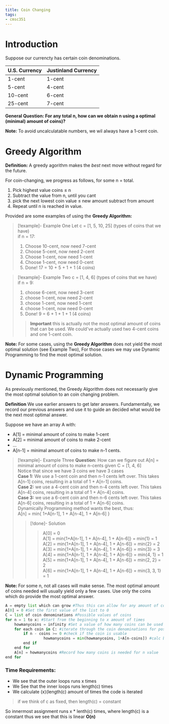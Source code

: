 ```yaml
---
title: Coin Changing
tags:
- cmsc351
---
```


# Introduction

Suppose our currencty has certain coin denominations.

| U.S. Currency | Justinland Currency |
| ---- | ---- |
| 1-cent | 1-cent |
| 5-cent | 4-cent |
| 10-cent | 6-cent |
| 25-cent | 7-cent |

**General Question: For any total n, how can we obtain n using a optimal (minimal) amount of coins)?**

**Note:** To avoid uncalculatable numbers, we wil always have a 1-cent coin.

# Greedy Algorithm

**Definition:** A greedy agorithm makes the *best* next move without regard for the future.

For coin-changing, we progress as follows, for some n = total.
1. Pick highest value coins $\le$ n
2. Subtract the value from n, until you cant
3. pick the next lowest coin value $\le$ new amount subtract from amount
4. Repeat until n is reached in value.

Provided are some examples of using the **Greedy Algorithm:**
>[!example]- Example One
>Let c = [1, 5, 10, 25] (types of coins that we have)  
>if n = 17:
>1. Choose 10-cent, now need 7-cent
>2. Choose 5-cent, now need 2-cent
>3. Choose 1-cent, now need 1-cent
>4. Choose 1-cent, now need 0-cent
>5. Done! 17 = 10 + 5 + 1 + 1 (4 coins)

>[!example]- Example Two
>c = [1, 4, 6] (types of coins that we have)  
>if n = 9:
>1. choose 6-cent, now need 3-cent
>2. choose 1-cent, now need 2-cent
>3. choose 1-cent, now need 1-cent
>4. choose 1-cent, now need 0-cent
>5. Done! 9 = 6 + 1 + 1 + 1 (4 coins)  
>>**Important** this is actually not the most optimal amount of coins that can be used. We could've actually used two 4-cent coins and one 1-cent coin.

**Note:** For some cases, using the **Greedy Algorithm** does not yield the most optimal solution (see Example Two), For those cases we may use Dynamic Programming to find the most optimal solution.

# Dynamic Programming

As previously mentioned, the Greedy Algorithm does not necessarily give the most optimal solution to an coin changing problem.

**Definition** We use earlier answers to get later answers. Fundamentally, we record our previous answers and use it to guide an decided what would be the next most optimal answer.

Suppose we have an array A with:
* A[1] = minimal amount of coins to make 1-cent
* A[2] = minimal amount of coins to make 2-cent
* ...
* A[n-1] = minimal amount of coins to make n-1 cents.

>[!example]- Example Three
> **Question:** How can we figure out A[n] = minimal amount of coins to make n-cents given C = [1, 4, 6]  
>Notice that since we have 3 coins we have 3 cases  
>**Case 1:** We use a 1-cent coin and then n-1 cents left over. This takes A[n-1] coins, resulting in a total of 1 + A[n-1] coins.  
>**Case 2:** we use a 4-cent coin and then n-4 cents left over. This takes A[n-4] coins, resulting in  a total of 1 + A[n-4] coins.  
>**Case 3:** we use a 6-cent coin and then n-6 cents left over. This takes A[n-6] coins, resulting in a total of 1 + A[n-6] coins.  
>Dynamically Programming method wants the best, thus:  
>A[n] = min{ 1+A[n-1], 1 + A[n-4], 1 + A[n-6] }
>>[!done]- Solution
>>>A[0] = 0  
>>>A[1] = min{1+A[n-1], 1 + A[n-4], 1 + A[n-6]} = min{1} = 1  
>>>A[2] = min{1+A[n-1], 1 + A[n-4], 1 + A[n-6]} = min{2} = 2  
>>>A[3] = min{1+A[n-1], 1 + A[n-4], 1 + A[n-6]} = min{3} = 3  
>>>A[4] = min{1+A[n-1], 1 + A[n-4], 1 + A[n-6]} = min{4, 1} = 1  
>>>A[5] = min{1+A[n-1], 1 + A[n-4], 1 + A[n-6]} = min{2, 2} = 2  
>>>A[6] = min{1+A[n-1], 1 + A[n-4], 1 + A[n-6]} = min{3, 3, 1} = 1

**Note:** For some n, not all cases will make sense. The most optimal amount of coins needed will usually yield only a few cases. Use only the coins which do provide the most optimal answer.

```python
A = empty list which can grow #Thus this can allow for any amount of coins
A[0] = 0 #Set the first value of the list to 0
C = list of coin denominations #Possible values of coins
for n = 1 to x: #Start from the beginning to x amount of times
    howmanycoins = infinity #Set a value of how many coins can be used
    for each coin in C: #iterate through the coin denominations for possible values
    	if n - coins >= 0 #check if the coin is usable
	       	     howmanycoins = min(howmanycoins, 1+A[n-coins]) #calc best sol
	   	end if
	end for
    A[n] = howmanycoins #Record how many coins is needed for n value
end for
```

### Time Requirements:

* We see that the outer loops runs x times
* We See that the inner loops runs length(c) times
* We calculate (x)(length(c) amount of times the code is iterated
> if we think of c as fixed, then length(c) = constant

So innermost assignment runs x * lenth(c) times, where length(c) is a constant
thus we see that this is linear **O(n)**